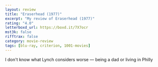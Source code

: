 ```yaml
---
layout: review
title: "Eraserhead (1977)"
excerpt: "My review of Eraserhead (1977)"
rating: "4.0"
letterboxd_url: https://boxd.it/7X7ocr
mst3k: false
rifftrax: false
category: movie-review
tags: [blu-ray, criterion, 1001-movies]
---
```


I don't know what Lynch considers worse — being a dad or living in Philly
